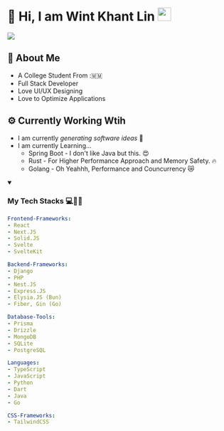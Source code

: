 # 💫 Hi, I am Wint Khant Lin <img src="https://media.giphy.com/media/fYSnHlufseco8Fh93Z/giphy.gif" width="30">

![](https://komarev.com/ghpvc/?username=happer64bit)

## 🤔 About Me

* A College Student From :🇲🇲
* Full Stack Developer
* Love UI/UX Designing
* Love to Optimize Applications

## ⚙️ Currently Working Wtih

* I am currently _generating software ideas_ 🔨
* I am currently Learning...
  * Spring Boot - I don't like Java but this. 😍
  * Rust - For Higher Performance Approach and Memory Safety. 🔥
  * Golang - Oh Yeahhh, Performance and Councurrency 😿

<details open>
  <summary>
    <h3>My Tech Stacks 💻🧑‍🔬 </h3>
  </summary>
  
  ```yaml
  Frontend-Frameworks:
  - React
  - Next.JS
  - Solid.JS
  - Svelte
  - SvelteKit

Backend-Frameworks:
  - Django
  - PHP
  - Nest.JS
  - Express.JS
  - Elysia.JS (Bun)
  - Fiber, Gin (Go)

Database-Tools:
  - Prisma
  - Drizzle
  - MongoDB
  - SQLite
  - PostgreSQL

Languages:
  - TypeScript
  - JavaScript
  - Python
  - Dart
  - Java
  - Go

CSS-Frameworks:
  - TailwindCSS
  ```
</details>

